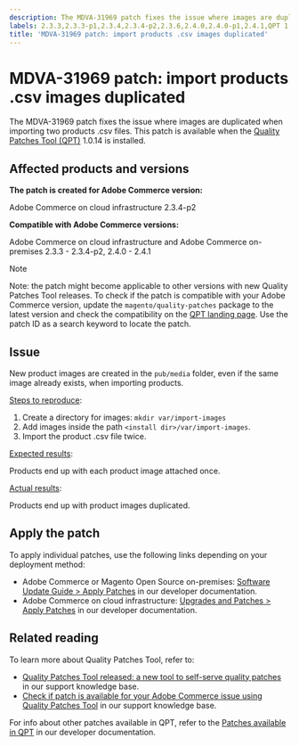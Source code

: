 ```yaml
---
description: The MDVA-31969 patch fixes the issue where images are duplicated when importing two products .csv files. This patch is available when the [Quality Patches Tool (QPT)](https://support.magento.com/hc/en-us/articles/360047139492) 1.0.14 is installed.
labels: 2.3.3,2.3.3-p1,2.3.4,2.3.4-p2,2.3.6,2.4.0,2.4.0-p1,2.4.1,QPT 1.0.14,Magento Commerce Cloud,csv file,duplicate,images,images-issues,import,product image,support tools,Adobe Commerce,cloud infrastructure,on-premises,quality patches for Adobe Commerce,Magento Open Source
title: 'MDVA-31969 patch: import products .csv images duplicated'
---
```


# MDVA-31969 patch: import products .csv images duplicated

The MDVA-31969 patch fixes the issue where images are duplicated when importing two products .csv files. This patch is available when the [Quality Patches Tool (QPT)](https://support.magento.com/hc/en-us/articles/360047139492) 1.0.14 is installed.

## Affected products and versions

**The patch is created for Adobe Commerce version:**

Adobe Commerce on cloud infrastructure 2.3.4-p2

**Compatible with Adobe Commerce versions:**

Adobe Commerce on cloud infrastructure and Adobe Commerce on-premises 2.3.3 - 2.3.4-p2, 2.4.0 - 2.4.1

>[!NOTE]
>
 >Note: the patch might become applicable to other versions with new Quality Patches Tool releases. To check if the patch is compatible with your Adobe Commerce version, update the `magento/quality-patches` package to the latest version and check the compatibility on the [QPT landing page](https://devdocs.magento.com/quality-patches/tool.html#patch-grid). Use the patch ID as a search keyword to locate the patch.

## Issue

New product images are created in the `pub/media` folder, even if the same image already exists, when importing products.

<ins>Steps to reproduce</ins>:

1. Create a directory for images: `mkdir var/import-images`    
1. Add images inside the path `<install dir>/var/import-images`.
1. Import the product .csv file twice.

<ins>Expected results</ins>:

Products end up with each product image attached once.

<ins>Actual results</ins>:

Products end up with product images duplicated.

## Apply the patch

To apply individual patches, use the following links depending on your deployment method:

* Adobe Commerce or Magento Open Source on-premises: [Software Update Guide > Apply Patches](https://devdocs.magento.com/guides/v2.4/comp-mgr/patching/mqp.html) in our developer documentation.
* Adobe Commerce on cloud infrastructure: [Upgrades and Patches > Apply Patches](https://devdocs.magento.com/cloud/project/project-patch.html) in our developer documentation.

## Related reading

To learn more about Quality Patches Tool, refer to:

* [Quality Patches Tool released: a new tool to self-serve quality patches](https://support.magento.com/hc/en-us/articles/360047139492) in our support knowledge base.
* [Check if patch is available for your Adobe Commerce issue using Quality Patches Tool](https://support.magento.com/hc/en-us/articles/360047125252) in our support knowledge base.

For info about other patches available in QPT, refer to the [Patches available in QPT](https://devdocs.magento.com/quality-patches/tool.html#patch-grid) in our developer documentation.